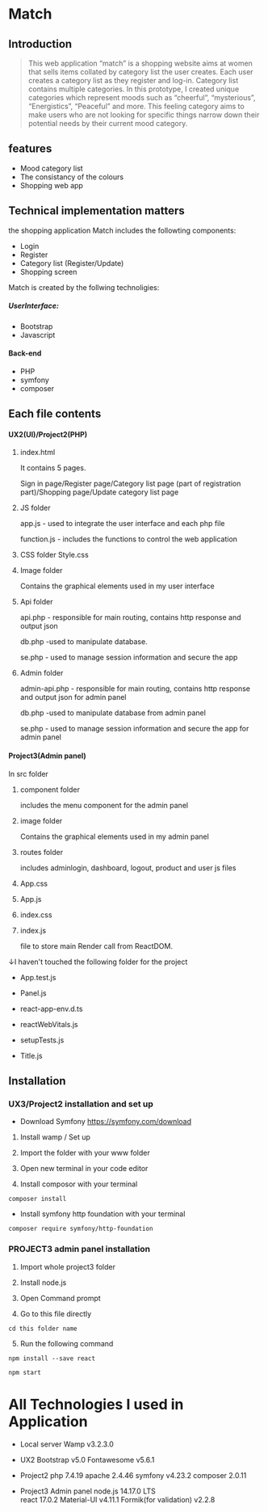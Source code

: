# Match 

## Introduction 

>This web application “match” is a shopping website aims at women that sells items collated by category list the user creates. 
Each user creates a category list as they register and log-in. Category list contains multiple categories. In this prototype, I created unique categories which represent moods such as “cheerful”, “mysterious”, “Energistics”, “Peaceful” and more. 
This feeling category aims to make users who are not looking for specific things narrow down their potential needs by their current mood category.  

## features

- Mood category list
- The consistancy of the colours
- Shopping web app


## Technical implementation matters
the shopping application Match includes the followting components:

- Login 
- Register 
- Category list (Register/Update)
- Shopping screen 

Match is created by the follwing technoligies:

##### UserInterface:
- Bootstrap 
- Javascript

#### Back-end 
- PHP
- symfony 
- composer



## Each file contents

#### UX2(UI)/Project2(PHP)

1. index.html

    It contains 5 pages. 

    Sign in page/Register page/Category list page (part of registration part)/Shopping page/Update category list page 



2. JS folder 

    app.js - used to integrate the user interface and each php file 

    function.js - includes the functions to control the web application  

 

3. CSS folder 
Style.css  

 

4. Image folder 

    Contains the graphical elements used in my user interface 

 

5. Api folder 

    api.php  - responsible for main routing, contains http response and output json 

    db.php -used to manipulate database. 
        
    se.php - used to manage session information and secure the app 


6. Admin folder 

    admin-api.php - responsible for main routing, contains http response and output json for admin panel

    db.php -used to manipulate database from admin panel
    
    se.php - used to manage session information and secure the app for admin panel 



#### Project3(Admin panel)

In src folder 

1. component folder

    includes the menu component for the admin panel

2. image folder

    Contains the graphical elements used in my admin panel

3. routes folder

    includes adminlogin, dashboard, logout, product and user js files 

4. App.css

5. App.js

6. index.css

7. index.js

    file to store main Render call from ReactDOM.

↓I haven't touched the following folder for the project

-   App.test.js

-   Panel.js

-   react-app-env.d.ts

-   reactWebVitals.js

-   setupTests.js

-   Title.js



## Installation 

### UX3/Project2 installation and set up  

* Download Symfony
https://symfony.com/download 

1. Install wamp / Set up

2. Import the folder with your www folder

3. Open new terminal in your code editor 

4. Install composor with your terminal
```
composer install
```

*  Install symfony http foundation with your terminal 
```
composer require symfony/http-foundation
```

### PROJECT3 admin panel installation 

1. Import whole project3 folder

2. Install node.js

3. Open Command prompt 

4. Go to this file directly
```
cd this folder name
```

5. Run the following command

```
npm install --save react
```

```
npm start 
```


# All Technologies I used in Application 

- Local server 
Wamp v3.2.3.0

- UX2
Bootstrap v5.0 
Fontawesome v5.6.1

- Project2 
php 7.4.19
apache 2.4.46
symfony v4.23.2
composer 2.0.11

- Project3 Admin panel
node.js 14.17.0 LTS  
react 17.0.2
Material-UI v4.11.1 
Formik(for validation) v2.2.8







 